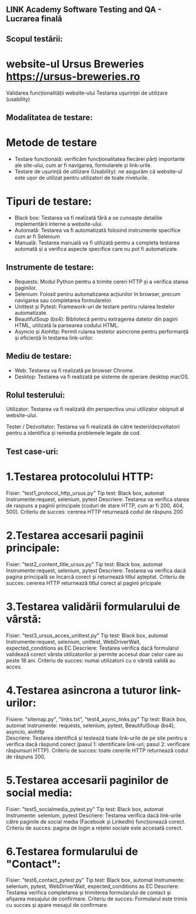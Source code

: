## LINK Academy Software Testing and QA - Lucrarea finală

## Scopul testării:

# website-ul Ursus Breweries https://ursus-breweries.ro

Validarea funcționalității website-ului
Testarea ușurinței de utilizare (usability)

## Modalitatea de testare:

# Metode de testare

- Testare funcțională: verificăm funcționalitatea fiecărei părți importante ale site-ului, cum ar fi navigarea, formularele și link-urile.
- Testare de ușurință de utilizare (Usability): ne asigurăm că website-ul este ușor de utilizat pentru utilizatori de toate nivelurile.

# Tipuri de testare:

- Black box: Testarea va fi realizată fără a se cunoaște detaliile implementării interne a website-ului.
- Automată: Testarea va fi automatizată folosind instrumente specifice cum ar fi Selenium
- Manuală: Testarea manuală va fi utilizată pentru a completa testarea automată și a verifica aspecte specifice care nu pot fi automatizate.

## Instrumente de testare:

- Requests: Modul Python pentru a trimite cereri HTTP și a verifica starea paginilor.
- Selenium: Folosit pentru automatizarea acțiunilor în browser, precum navigarea sau completarea formularelor.
- Unittest și Pytest: Framework-uri de testare pentru rularea testelor automatizate.
- BeautifulSoup (bs4): Bibliotecă pentru extragerea datelor din pagini HTML, utilizată la parsearea codului HTML.
- Asyncio și Aiohttp: Permit rularea testelor asincrone pentru performanță și eficiență în testarea link-urilor.

## Mediu de testare:

- Web: Testarea va fi realizată pe browser Chrome.
- Desktop: Testarea va fi realizată pe sisteme de operare desktop macOS.

## Rolul testerului:

Utilizator: Testarea va fi realizată din perspectiva unui utilizator obișnuit al website-ului.

Tester / Dezvoltator: Testarea va fi realizată de către testeri/dezvoltatori pentru a identifica și remedia problemele legate de cod.

## Test case-uri:

# 1.Testarea protocolului HTTP:

Fisier: "test1_protocol_http_ursus.py"
Tip test: Black box, automat
Instrumente:request, selenium, pytest
Descriere: Testarea va verifica starea de raspuns a paginii principale (coduri de stare HTTP, cum ar fi 200, 404, 500).
Criteriu de succes: cererea HTTP returnează codul de răspuns 200

# 2.Testarea accesarii paginii principale:

Fisier: "test2_content_title_ursus.py"
Tip test: Black box, automat
Instrumente:request, selenium, pytest
Descriere: Testarea va verifica dacă pagina principală se încarcă corect și returnează titlul așteptat.
Criteriu de succes: cererea HTTP returnează titlul corect al paginii pricipale

# 3.Testarea validării formularului de vârstă:

Fisier: "test3_ursus_acces_unittest.py"
Tip test: Black box, automat
Instrumente:request, selenium, unittest, WebDriverWait, expected_conditions as EC
Descriere: Testarea verifica dacă formularul validează corect vârsta utilizatorilor și permite accesul doar celor care au peste 18 ani.
Criteriu de succes: numai utilizatorii cu o vârstă validă au acces.

# 4.Testarea asincrona a tuturor link-urilor:

Fisiere: "sitemap.py", "links.txt", "test4_async_links.py"
Tip test: Black box, automat
Instrumente: requests, selenium, pytest, BeautifulSoup (bs4), asyncio, aiohttp  
Descriere: Testarea identifică și testează toate link-urile de pe site pentru a verifica dacă răspund corect (pasul 1: identificare link-uri; pasul 2: verificare răspunsuri HTTP).
Criteriu de succes: toate cererile HTTP returnează codul de răspuns 200.

# 5.Testarea accesarii paginilor de social media:

Fisier: "test5_socialmedia_pytest.py"
Tip test: Black box, automat
Instrumente: selenium, pytest
Descriere: Testarea verifica dacă link-urile către paginile de social media (Facebook și LinkedIn) funcționează corect.
Criteriu de succes: pagina de login a rețelei sociale este accesată corect.

# 6.Testarea formularului de "Contact":

Fisier: "test6_contact_pytest.py"
Tip test: Black box, automat
Instrumente: selenium, pytest, WebDriverWait, expected_conditions as EC
Descriere: Testarea verifica completarea și trimiterea formularului de contact și afișarea mesajului de confirmare.
Criteriu de succes: Formularul este trimis cu succes și apare mesajul de confirmare.
